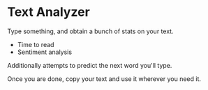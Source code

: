 # Text Analyzer

Type something, and obtain a bunch of stats on your text.

- Time to read
- Sentiment analysis

Additionally attempts to predict the next word you'll type.

Once you are done, copy your text and use it wherever you need it.

